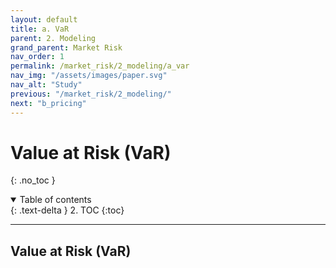 ```yaml
---
layout: default
title: a. VaR
parent: 2. Modeling
grand_parent: Market Risk
nav_order: 1
permalink: /market_risk/2_modeling/a_var
nav_img: "/assets/images/paper.svg"
nav_alt: "Study"
previous: "/market_risk/2_modeling/"
next: "b_pricing"
---
```


# Value at Risk (VaR)

{: .no_toc }

<details open markdown="block">
  <summary>
    Table of contents
  </summary>
  {: .text-delta }
2. TOC
{:toc}
</details>

---

<div class="theory" markdown="1">

## Value at Risk (VaR)



</div>

